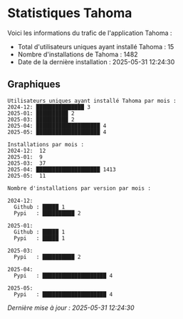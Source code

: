 # Statistiques Tahoma

Voici les informations du trafic de l'application Tahoma :
- Total d'utilisateurs uniques ayant installé Tahoma : 15
- Nombre d'installations de Tahoma : 1482
- Date de la dernière installation : 2025-05-31 12:24:30

## Graphiques
```
Utilisateurs uniques ayant installé Tahoma par mois :
2024-12: ███████████████ 3
2025-01: ██████████ 2
2025-03: ██████████ 2
2025-04: ████████████████████ 4
2025-05: ████████████████████ 4
```

```
Installations par mois :
2024-12:  12
2025-01:  9
2025-03:  37
2025-04: ████████████████████ 1413
2025-05:  11
```

```
Nombre d'installations par version par mois :

2024-12:
  Github : █████ 1
  Pypi   : ██████████ 2

2025-01:
  Github : █████ 1
  Pypi   : █████ 1

2025-03:
  Pypi   : ██████████ 2

2025-04:
  Pypi   : ████████████████████ 4

2025-05:
  Pypi   : ████████████████████ 4
```


*Dernière mise à jour : 2025-05-31 12:24:30*
